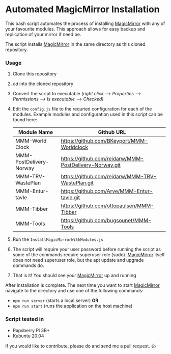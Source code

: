 # Automated MagicMirror Installation
This bash script automates the process of installing [MagicMirror](https://github.com/MichMich/MagicMirror) with any of your favourite modules. This approach allows for easy backup and replication of your mirror if need be. 

The script installs [MagicMirror](https://github.com/MichMich/MagicMirror)  in the same directory as this cloned repository. 

### Usage
1. Clone this repository
2. *cd* into the cloned repository
3. Convert the script to executable *(right click --> Properties --> Permissions --> Is executable --> Checked)*
4. Edit the `config.js` file to the requried configuration for each of the modules. Example modules and configuration used in this script can be found here:  

   |Module Name    |  Github  URL |  
    |---|---|
    |MMM-World Clock   | https://github.com/BKeyport/MMM-Worldclock  |
    |MMM-PostDelivery-Norway| https://github.com/reidarw/MMM-PostDelivery-Norway.git|
    | MMM-TRV-WastePlan  |  https://github.com/reidarw/MMM-TRV-WastePlan.git|
    |MMM-Entur-tavle|https://github.com/Arve/MMM-Entur-tavle.git|
    |MMM-Tibber|https://github.com/ottopaulsen/MMM-Tibber|
    |MMM-Tools|https://github.com/bugsounet/MMM-Tools|

5. Run the  `InstallMagicMirrorWithModules.js`
6. The script will require your user password before running the script as some of the commands require superuser role (sudo). [MagicMirror](https://github.com/MichMich/MagicMirror) itself does not need superuser role, but the apt update and upgrade commands do. 
7. That is it! You should see your [MagicMirror](https://github.com/MichMich/MagicMirror) up and running 

After installation is complete. The next time you want to start [MagicMirror](https://github.com/MichMich/MagicMirror), navigate to the directory and use one of the following commands:  
* `npm run server`  (starts a local server)
**OR**
* `npm run start`    (runs the application on the host machine)

### Script tested in 
* Rapsberry Pi 3B+ 
* Kubuntu 20.04

If you would like to contribute, please do and send me a pull request. :thumbsup:
